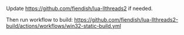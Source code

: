 Update https://github.com/fiendish/lua-llthreads2 if needed.

Then run workflow to build: https://github.com/fiendish/lua-llthreads2-build/actions/workflows/win32-static-build.yml
